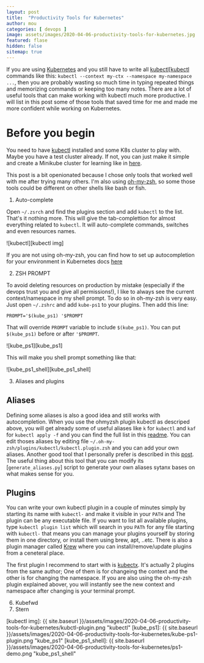 ```yaml
---
layout: post
title:  "Productivity Tools for Kubernetes"
author: mou
categories: [ devops ]
image: assets/images/2020-04-06-productivity-tools-for-kubernetes.jpg
featured: flase
hidden: false
sitemap: true
---
```

If you are using [Kubernetes][Kubernetes] and you still have to write all [kubectl][[kubectl] commands like this: `kubectl --context my-ctx --namespace my-namespace ...`, then you are probably wasting so much time in typing repeated things and memorizing commands or keeping too many notes. There are a lot of useful tools that can make working with kubectl much more productive. I will list in this post some of those tools that saved time for me and made me more confident while working on Kubernetes.

# Before you begin

You need to have [kubectl][kubectl] installed and some K8s cluster to play with. Maybe you have a test cluster already. If not, you can just make it simple and create a Minikube cluster for learning like in [here][minikube].

This post is a bit openionated because I chose only tools that worked well with me after trying many others. I'm also using [oh-my-zsh][oh-my-zsh], so some those tools could be different on other shells like bash or fish.


1. Auto-complete

Open `~/.zsrch` and find the plugins section and add `kubectl` to the list. That's it nothing more. This will give the tab-complettion for almost everything related to `kubectl`. It will auto-complete commands, switches and even resources names.

![kubectl][kubectl img]

If you are not using oh-my-zsh, you can find how to set up autocompletion for your environment in Kubernetes docs [here][enabling-shell-autocompletion]

2. ZSH PROMPT

To avoid deleting resources on production by mistake (especially if the devops trust you and give all permissions!), I like to always see the current context/namespace in my shell prompt. To do so in oh-my-zsh is very easy. Just open `~/.zshrc` and add `kube-ps1` to your plugins. Then add this line:

```
PROMPT='$(kube_ps1) '$PROMPT
```

That will override `PROMPT` variable to include `$(kube_ps1)`. You can put `$(kube_ps1)` before or after `'$PROMPT`.

![kube_ps1][kube_ps1]

This will make you shell prompt something like that:

![kube_ps1_shell][kube_ps1_shell]

3. Aliases and plugins
## Aliases
Defining some aliases is also a good idea and still works with autocompletion. When you use the ohmyzsh plugin kubectl as descriped above, you will get already some of useful aliases like `k` for `kubectl` and `kaf` for `kubectl apply -f` and you can find the full list in this [readme][Kubectl plugin readme]. You can edit thoses aliases by editing file `~/.oh-my-zsh/plugins/kubectl/kubectl.plugin.zsh` and you can add your own aliases. Another good tool that I personally prefer is described in this [post][kubectl aliases post]. The useful thing about this tool that you can modify its [`generate_aliases.py`] script to generate your own aliases sytanx bases on what makes sense for you.

## Plugins
You can write your own kubectl plugin in a couple of minutes simply by starting its name with `kubectl-` and make it visible in your `PATH` and The plugin can be any executable file. If you want to list all available plugins, type `kubectl plugin list` which will search in you `PATh` for any file starting with `kubectl-` that means you can manage your plugins yourself by storing them in one directory, or install them using brew, apt, ..etc. There is also a plugin manager called [Krew][Krew] where you can install/remove/update plugins from a ceneteral place.

The first plugin I recommend to start with is [kubectx][kubectx]. It's actually 2 plugins from the same author; One of them is for changeing the context and the other is for changing the namespace. If you are also using the oh-my-zsh plugin explained abover, you will instantly see the new context and namespace after changing is your terminal prompt.

6. Kubefwd
7. Stern


[Kubernetes]: https://kubernetes.io/
[kubectl]: https://kubernetes.io/docs/reference/kubectl/overview/
[minikube]: https://kubernetes.io/docs/setup/learning-environment/minikube/
[oh-my-zsh]: https://github.com/ohmyzsh/ohmyzsh
[enabling-shell-autocompletion]: https://kubernetes.io/docs/tasks/tools/install-kubectl/#enabling-shell-autocompletion
[Kubectl plugin readme]: https://github.com/ohmyzsh/ohmyzsh/tree/master/plugins/kubectl
[kubectl aliases]: https://ahmet.im/blog/kubectl-aliases/
[kubectl aliases post]: https://ahmet.im/blog/kubectl-aliases/
[generate_aliases.py]: https://github.com/ahmetb/kubectl-aliases/blob/master/generate_aliases.py
[Krew]: https://github.com/kubernetes-sigs/krew/
[kubectx]: https://github.com/ahmetb/kubectx

[kubectl img]: {{ site.baseurl }}/assets/images/2020-04-06-productivity-tools-for-kubernetes/kubctl-plugin.png "kubectl"
[kube_ps1]: {{ site.baseurl }}/assets/images/2020-04-06-productivity-tools-for-kubernetes/kube-ps1-plugin.png "kube_ps1"
[kube_ps1_shell]: {{ site.baseurl }}/assets/images/2020-04-06-productivity-tools-for-kubernetes/ps1-demo.png "kube_ps1_shell"
